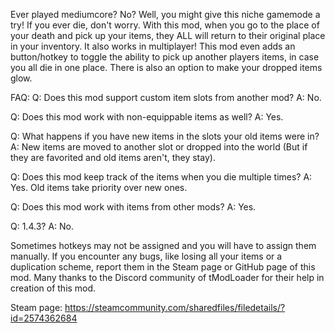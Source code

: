 Ever played mediumcore? No? Well, you might give this niche gamemode a try!
If you ever die, don't worry. With this mod, when you go to the place of your death and pick up your items, they ALL will return to their original place in your inventory.
It also works in multiplayer! This mod even adds an button/hotkey to toggle the ability to pick up another players items, in case you all die in one place.
There is also an option to make your dropped items glow.

FAQ:
Q: Does this mod support custom item slots from another mod?
A: No.

Q: Does this mod work with non-equippable items as well?
A: Yes.

Q: What happens if you have new items in the slots your old items were in?
A: New items are moved to another slot or dropped into the world (But if they are favorited and old items aren't, they stay).

Q: Does this mod keep track of the items when you die multiple times?
A: Yes. Old items take priority over new ones.

Q: Does this mod work with items from other mods?
A: Yes.

Q: 1.4.3?
A: No.


Sometimes hotkeys may not be assigned and you will have to assign them manually.
If you encounter any bugs, like losing all your items or a duplication scheme, report them in the Steam page or GitHub page of this mod.
Many thanks to the Discord community of tModLoader for their help in creation of this mod.

Steam page: https://steamcommunity.com/sharedfiles/filedetails/?id=2574362684
